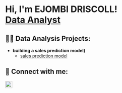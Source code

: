 <h1>Hi, I'm EJOMBI DRISCOLL! <br/> <a href="https://www.linkedin.com/in/EJOMBI/">Data Analyst</a> </h1>

<h2>👨‍💻 Data Analysis Projects:</h2>

- <b>building a sales prediction model)</b>
  - [sales prediction model](https://github.com/Scypherdriscoll/Ejombi.github.io)



<h2> 🤳 Connect with me:</h2>


[<img align="left" alt="Ejombi driscoll | LinkedIn" width="22px" src="https://cdn.jsdelivr.net/npm/simple-icons@v3/icons/linkedin.svg" />][linkedin]



[linkedin]: https://linkedin.com/in/Ejombidriscoll

<!--


Here are some ideas to get you started:

- 🔭 I’m currently working on ...
- 🌱 I’m currently learning ...
- 👯 I’m looking to collaborate on ...
- 🤔 I’m looking for help with ...
- 💬 Ask me about ...
- 📫 How to reach me: ...
- 😄 Pronouns: ...
- ⚡ Fun fact: ...
-->
